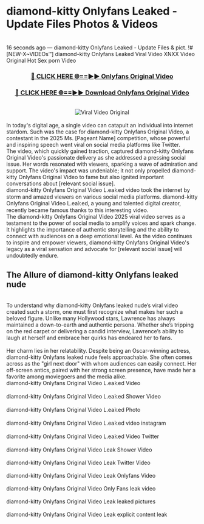 # diamond-kitty Onlyfans Leaked - Update Files Photos & Videos 
<br>
16 seconds ago — diamond-kitty Onlyfans Leaked - Update Files & pict. !#[NEW-X~VIDEOs™] diamond-kitty Onlyfans Leaked Viral Video XNXX Video Original Hot Sex porn Video
<br>
<div align="center">
<h3><a href="http://freeplayer.one?title=diamond-kitty&ref=25OR" rel="nofollow">🔴 CLICK HERE 🌐==►► Onlyfans Original Video</a></h3>
<h3><a href="http://freeplayer.one?title=diamond-kitty&ref=25OR" rel="nofollow">🔴 CLICK HERE 🌐==►► Download Onlyfans Original Video</a></h3>
<br>
<a href="http://freeplayer.one?title=diamond-kitty&ref=25OR" rel="nofollow" data-target="animated-image.originalLink"><img src="https://i.ibb.co.com/xMMVF88/686577567.gif" alt="Viral Video Original" style="max-width: 100%; display: inline-block;" data-target="animated-image.originalImage"></a>
</div>
<br>
In today's digital age, a single video can catapult an individual into internet stardom. Such was the case for diamond-kitty Onlyfans Original Video, a contestant in the 2025 Ms. [Pageant Name] competition, whose powerful and inspiring speech went viral on social media platforms like Twitter.
<br>
The video, which quickly gained traction, captured diamond-kitty Onlyfans Original Video's passionate delivery as she addressed a pressing social issue. Her words resonated with viewers, sparking a wave of admiration and support. The video's impact was undeniable; it not only propelled diamond-kitty Onlyfans Original Video to fame but also ignited important conversations about [relevant social issue].
<br>
diamond-kitty Onlyfans Original Video L.ea𝚔ed video took the internet by storm and amazed viewers on various social media platforms. diamond-kitty Onlyfans Original Video L.ea𝚔ed, a young and talented digital creator, recently became famous thanks to this interesting video.
<br>
The diamond-kitty Onlyfans Original Video 2025 viral video serves as a testament to the power of social media to amplify voices and spark change. It highlights the importance of authentic storytelling and the ability to connect with audiences on a deep emotional level. As the video continues to inspire and empower viewers, diamond-kitty Onlyfans Original Video's legacy as a viral sensation and advocate for [relevant social issue] will undoubtedly endure.
<br>
<h2>The Allure of diamond-kitty Onlyfans leaked nude</h2>
<br>
To understand why diamond-kitty Onlyfans leaked nude’s viral video created such a storm, one must first recognize what makes her such a beloved figure. Unlike many Hollywood stars, Lawrence has always maintained a down-to-earth and authentic persona. Whether she’s tripping on the red carpet or delivering a candid interview, Lawrence’s ability to laugh at herself and embrace her quirks has endeared her to fans.
<br><br>
Her charm lies in her relatability. Despite being an Oscar-winning actress, diamond-kitty Onlyfans leaked nude feels approachable. She often comes across as the "girl next door" with whom audiences can easily connect. Her off-screen antics, paired with her strong screen presence, have made her a favorite among moviegoers and the media alike.
<br>
diamond-kitty Onlyfans Original Video L.ea𝚔ed Video
<br><br>
diamond-kitty Onlyfans Original Video L.ea𝚔ed Shower Video
<br><br>
diamond-kitty Onlyfans Original Video L.ea𝚔ed Photo
<br><br>
diamond-kitty Onlyfans Original Video L.ea𝚔ed video instagram
<br><br>
diamond-kitty Onlyfans Original Video L.ea𝚔ed Video Twitter
<br><br>
diamond-kitty Onlyfans Original Video Leak Shower Video
<br><br>
diamond-kitty Onlyfans Original Video Leak Twitter Video
<br><br>
diamond-kitty Onlyfans Original Video Leak Onlyfans Video
<br><br>
diamond-kitty Onlyfans Original Video Only Fans leak video
<br><br>
diamond-kitty Onlyfans Original Video Leak leaked pictures
<br><br>
diamond-kitty Onlyfans Original Video Leak explicit content leak